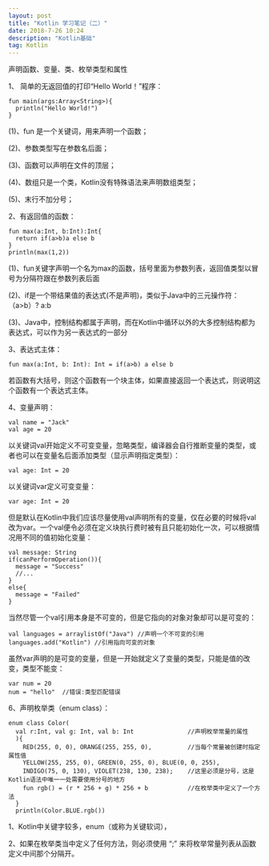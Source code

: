 ```yaml
---
layout: post
title: "Kotlin 学习笔记（二）"
date: 2018-7-26 10:24
description: "Kotlin基础"
tag: Kotlin
---
```

声明函数、变量、类、枚举类型和属性

1、  简单的无返回值的打印“Hello World！”程序：
```
fun main(args:Array<String>){
  println("Hello World!")
}
```

(1)、fun 是一个关键词，用来声明一个函数；

(2)、参数类型写在参数名后面；

(3)、函数可以声明在文件的顶层；

(4)、数组只是一个类，Kotlin没有特殊语法来声明数组类型；

(5)、末行不加分号；

2、有返回值的函数：
```
fun max(a:Int, b:Int):Int{
  return if(a>b)a else b
}
println(max(1,2))
```
(1)、fun关键字声明一个名为max的函数，括号里面为参数列表，返回值类型以冒号为分隔符跟在参数列表后面

(2)、if是一个带结果值的表达式(不是声明)，类似于Java中的三元操作符：（a>b）? a:b

(3)、Java中，控制结构都属于声明，而在Kotlin中循环以外的大多控制结构都为表达式，可以作为另一表达式的一部分

3、表达式主体：
```
fun max(a:Int, b: Int): Int = if(a>b) a else b
```
若函数有大括号，则这个函数有一个块主体，如果直接返回一个表达式，则说明这个函数有一个表达式主体。

4、变量声明：
```
val name = "Jack"
val age = 20
```
以关键词val开始定义不可变变量，忽略类型，编译器会自行推断变量的类型，或者也可以在变量名后面添加类型（显示声明指定类型）：
```
val age: Int = 20
```
以关键词var定义可变变量：
```
var age: Int = 20
```
但是默认在Kotlin中我们应该尽量使用val声明所有的变量，仅在必要的时候将val改为var。一个val便令必须在定义块执行费时被有且只能初始化一次，可以根据情况用不同的值初始化变量：
```
val message: String
if(canPerformOperation()){
  message = "Success"
  //...
}
else{
  message = "Failed"
}
```
当然尽管一个val引用本身是不可变的，但是它指向的对象对象却可以是可变的：
```
val languages = arraylistOf("Java") //声明一个不可变的引用
languages.add("Kotlin") //引用指向可变的对象
```
虽然var声明的是可变的变量，但是一开始就定义了变量的类型，只能是值的改变，类型不能变：
```
var num = 20
num = "hello"  //错误:类型匹配错误
```

6、声明枚举类（enum class）：
```
enum class Color(
  val r:Int, val g: Int, val b: Int               //声明枚举常量的属性
  ){
    RED(255, 0, 0), ORANGE(255, 255, 0),          //当每个常量被创建时指定属性值
    YELLOW(255, 255, 0), GREEN(0, 255, 0), BLUE(0, 0, 255),
    INDIGO(75, 0, 130), VIOLET(238, 130, 238);    //这里必须是分号，这是Kotlin语法中唯一一处需要使用分号的地方
    fun rgb() = (r * 256 + g) * 256 + b           //在枚举类中定义了一个方法
  }
  println(Color.BLUE.rgb())
```
1、Kotlin中关键字较多，enum（或称为关键软词），

2、如果在枚举类当中定义了任何方法，则必须使用 “;” 来将枚举常量列表从函数定义中间那个分隔开。
